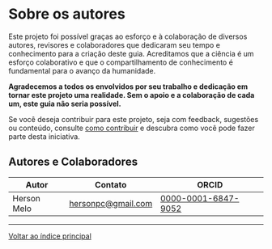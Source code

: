 # Sobre os autores

Este projeto foi possível graças ao esforço e à colaboração de diversos autores, revisores e colaboradores que dedicaram seu tempo e conhecimento para a criação deste guia. Acreditamos que a ciência é um esforço colaborativo e que o compartilhamento de conhecimento é fundamental para o avanço da humanidade.

**Agradecemos a todos os envolvidos por seu trabalho e dedicação em tornar este projeto uma realidade. Sem o apoio e a colaboração de cada um, este guia não seria possível.**

Se você deseja contribuir para este projeto, seja com feedback, sugestões ou conteúdo, consulte [como contribuir](./contribuir.md) e descubra como você pode fazer parte desta iniciativa.

## Autores e Colaboradores

| Autor | Contato | ORCID |
| --- | --- | --- |
| Herson Melo | hersonpc@gmail.com | [0000-0001-6847-9052](https://orcid.org/0000-0001-6847-9052) |

---

[Voltar ao índice principal](./index.md)